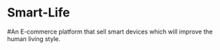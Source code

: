 # Smart-Life
#An E-commerce platform that sell smart devices which will improve the human living style.
